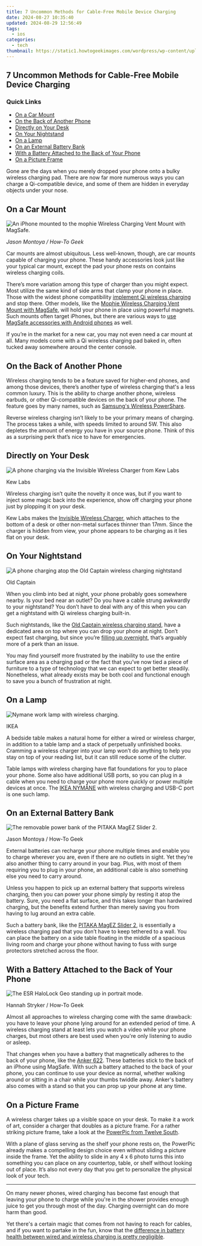 ```yaml
---
title: 7 Uncommon Methods for Cable-Free Mobile Device Charging
date: 2024-08-27 10:35:40
updated: 2024-08-29 12:56:49
tags:
  - ios
categories:
  - tech
thumbnail: https://static1.howtogeekimages.com/wordpress/wp-content/uploads/2024/02/52971946271_5aca7bf417_o.jpg
---
```


## 7 Uncommon Methods for Cable-Free Mobile Device Charging

### Quick Links

* [On a Car Mount](https://twitter-videos.techidaily.com/twitter-archive-mastery-a-guide-to-gif-download-success-for-2024/)
* [On the Back of Another Phone](https://digital-screen-recording.techidaily.com/2024-approved-the-ultimate-rankings-best-9-web-based-mic-capture-options/)
* [Directly on Your Desk](https://bypass-frp.techidaily.com/in-2024-latest-guide-how-to-bypass-itel-s23plus-frp-without-computer-by-drfone-android/)
* [On Your Nightstand](https://video-screen-grab.techidaily.com/screensnipers-digest-the-ultimate-2023-software-roundup-for-2024/)
* [On a Lamp](https://youtube-zero.techidaily.com/tional-gaming-content-on-youtube-for-2024/)
* [On an External Battery Bank](https://extra-resources.techidaily.com/updated-boost-your-files-future-with-these-20-best-in-class-no-cost-services/)
* [With a Battery Attached to the Back of Your Phone](https://buynow-tips.techidaily.com/revolutionizing-your-streaming-experience-chromecast-with-google-tv-unveiled-rethink-firetv/)
* [On a Picture Frame](https://iphone-transfer.techidaily.com/in-2024-iphone-transfer-transfer-contact-from-apple-iphone-12-to-iphone-without-icloud-drfone-by-drfone-transfer-from-ios/)

 Gone are the days when you merely dropped your phone onto a bulky wireless charging pad. There are now far more numerous ways you can charge a Qi-compatible device, and some of them are hidden in everyday objects under your nose.

##  On a Car Mount

![An iPhone mounted to the mophie Wireless Charging Vent Mount with MagSafe.](https://static1.howtogeekimages.com/wordpress/wp-content/uploads/2023/06/an-iphone-on-the-mophie-wireless-charging-vent-mount-with-magsafe-2-2jpg_52972406668_o.jpg) 

_Jason Montoya / How-To Geek_

 Car mounts are almost ubiquitous. Less well-known, though, are car mounts capable of charging your phone. These handy accessories look just like your typical car mount, except the pad your phone rests on contains wireless charging coils.

 There’s more variation among this type of charger than you might expect. Most utilize the same kind of side arms that clamp your phone in place. Those with the widest phone compatibility [implement Qi wireless charging](https://smart-video-creator.techidaily.com/updated-2024-approved-mac-users-download-vllo-and-find-alternative-solutions/) and stop there. Other models, like the [Mophie Wireless Charging Vent Mount with MagSafe](https://facebook-record-videos.techidaily.com/new-the-gamers-roadmap-navigating-a-successful-youtube-channel/), will hold your phone in place using powerful magnets. Such mounts often target iPhones, but there are various ways to [use MagSafe accessories with Android phones](https://article-tips.techidaily.com/accelerate-audio-playback-on-spotify-safely-and-effectively/) as well.

 If you’re in the market for a new car, you may not even need a car mount at all. Many models come with a Qi wireless charging pad baked in, often tucked away somewhere around the center console.

##  On the Back of Another Phone

 Wireless charging tends to be a feature saved for higher-end phones, and among those devices, there’s another type of wireless charging that's a less common luxury. This is the ability to charge another phone, wireless earbuds, or other Qi-compatible devices on the back of your phone. The feature goes by many names, such as [Samsung's Wireless PowerShare](https://twitter-videos.techidaily.com/updated-tweetvidtowebm-easy-streaming-tools-for-2024/).

 Reverse wireless charging isn’t likely to be your primary means of charging. The process takes a while, with speeds limited to around 5W. This also depletes the amount of energy you have in your source phone. Think of this as a surprising perk that’s nice to have for emergencies.

##  Directly on Your Desk

![A phone charging via the Invisible Wireless Charger from Kew Labs](https://static1.howtogeekimages.com/wordpress/wp-content/uploads/2024/02/kew-labs-invisible-wireless-charger.jpg) 

Kew Labs

 Wireless charging isn’t quite the novelty it once was, but if you want to inject some magic back into the experience, show off charging your phone just by plopping it on your desk.

 Kew Labs makes the [Invisible Wireless Charger](https://www.kewlabstech.com/product/uts-1-invisible-wireless-charger/), which attaches to the bottom of a desk or other non-metal surfaces thinner than 17mm. Since the charger is hidden from view, your phone appears to be charging as it lies flat on your desk.

##  On Your Nightstand

![A phone charging atop the Old Captain wireless charging nightstand](https://static1.howtogeekimages.com/wordpress/wp-content/uploads/2024/02/old-captain-wireless-charging-nightstand.jpg) 

Old Captain

 When you climb into bed at night, your phone probably goes somewhere nearby. Is your bed near an outlet? Do you have a cable strung awkwardly to your nightstand? You don’t have to deal with any of this when you can get a nightstand with Qi wireless charging built-in.

 Such nightstands, like the [Old Captain wireless charging stand](https://www.amazon.com/OLDCAPTAIN-Nightstands-Wireless-Charging-Nightstand/dp/B09QC2MRJ5?tag=hotoge-20&ascsubtag=UUhtgUeUpU2001889&asc%5Frefurl=https%3A%2F%2Fwww.howtogeek.com%2Fhidden-ways-to-wirelessly-charge-your-phone%2F&asc%5Fcampaign=Evergreen), have a dedicated area on top where you can drop your phone at night. Don’t expect fast charging, but since you’re [filling up overnight](https://fox-helps.techidaily.com/new-effortless-time-lapse-videos-with-samsung-tech-for-2024/), that’s arguably more of a perk than an issue.

 You may find yourself more frustrated by the inability to use the entire surface area as a charging pad or the fact that you’ve now tied a piece of furniture to a type of technology that we can expect to get better steadily. Nonetheless, what already exists may be both cool and functional enough to save you a bunch of frustration at night.

##  On a Lamp

![Nymane work lamp with wireless charging.](https://static1.howtogeekimages.com/wordpress/wp-content/uploads/2024/02/nymane-work-lamp-with-wireless-charging.jpg) 

IKEA

 A bedside table makes a natural home for either a wired or wireless charger, in addition to a table lamp and a stack of perpetually unfinished books. Cramming a wireless charger into your lamp won’t do anything to help you stay on top of your reading list, but it can still reduce some of the clutter.

 Table lamps with wireless charging have flat foundations for you to place your phone. Some also have additional USB ports, so you can plug in a cable when you need to charge your phone more quickly or power multiple devices at once. The [IKEA NYMÅNE](https://www.ikea.com/us/en/p/nymane-work-lamp-with-wireless-charging-white-40448611/) with wireless charging and USB-C port is one such lamp.

##  On an External Battery Bank

![The removable power bank of the PITAKA MagEZ Slider 2.](https://static1.howtogeekimages.com/wordpress/wp-content/uploads/2023/06/the-magsafe-battery-pack-of-the-pitaka-magez-slider-2-removed-and-charging-an-iphone-1jpg_52972308140_o.jpg) 

Jason Montoya / How-To Geek

 External batteries can recharge your phone multiple times and enable you to charge wherever you are, even if there are no outlets in sight. Yet they’re also another thing to carry around in your bag. Plus, with most of them requiring you to plug in your phone, an additional cable is also something else you need to carry around.

 Unless you happen to pick up an external battery that supports wireless charging, then you can power your phone simply by resting it atop the battery. Sure, you need a flat surface, and this takes longer than hardwired charging, but the benefits extend further than merely saving you from having to lug around an extra cable.

 Such a battery bank, like the [PITAKA MagEZ Slider 2](https://eaxpv-info.techidaily.com/new-2024-approved-how-to-produce-high-impact-low-cost-youtube-ads/), is essentially a wireless charging pad that you don’t have to keep tethered to a wall. You can place the battery on a side table floating in the middle of a spacious living room and charge your phone without having to fuss with surge protectors stretched across the floor.

##  With a Battery Attached to the Back of Your Phone

![The ESR HaloLock Geo standing up in portrait mode.](https://static1.howtogeekimages.com/wordpress/wp-content/uploads/2023/04/using-esr-halolock-geo-wallet-as-phone-standjpg_52747670119_o.jpg) 

Hannah Stryker / How-To Geek

 Almost all approaches to wireless charging come with the same drawback: you have to leave your phone lying around for an extended period of time. A wireless charging stand at least lets you watch a video while your phone charges, but most others are best used when you're only listening to audio or asleep.

 That changes when you have a battery that magnetically adheres to the back of your phone, like the [Anker 622](https://www.anker.com/products/a1611?variant=40941875200150). These batteries stick to the back of an iPhone using MagSafe. With such a battery attached to the back of your phone, you can continue to use your device as normal, whether walking around or sitting in a chair while your thumbs twiddle away. Anker's battery also comes with a stand so that you can prop up your phone at any time.

##  On a Picture Frame

 A wireless charger takes up a visible space on your desk. To make it a work of art, consider a charger that doubles as a picture frame. For a rather striking picture frame, take a look at the [PowerPic from Twelve South](https://amazon.com/dp/B09FYKBBSF?tag=hotoge-20&ascsubtag=UUhtgUeUpU2001889&asc%5Frefurl=https%3A%2F%2Fwww.howtogeek.com%2Fhidden-ways-to-wirelessly-charge-your-phone%2F&asc%5Fcampaign=Evergreen).

 With a plane of glass serving as the shelf your phone rests on, the PowerPic already makes a compelling design choice even without sliding a picture inside the frame. Yet the ability to slide in any 4 x 6 photo turns this into something you can place on any countertop, table, or shelf without looking out of place. It’s also not every day that you get to personalize the physical look of your tech.

---

 On many newer phones, wired charging has become fast enough that leaving your phone to charge while you're in the shower provides enough juice to get you through most of the day. Charging overnight can do more harm than good.

 Yet there's a certain magic that comes from not having to reach for cables, and if you want to partake in the fun, know that the [difference in battery health between wired and wireless charging is pretty negligible](https://extra-support.techidaily.com/in-2024-navigating-the-shift-turning-srt-into-subc/).

<ins class="adsbygoogle"
     style="display:block"
     data-ad-format="autorelaxed"
     data-ad-client="ca-pub-7571918770474297"
     data-ad-slot="1223367746"></ins>



<ins class="adsbygoogle"
     style="display:block"
     data-ad-client="ca-pub-7571918770474297"
     data-ad-slot="8358498916"
     data-ad-format="auto"
     data-full-width-responsive="true"></ins>
